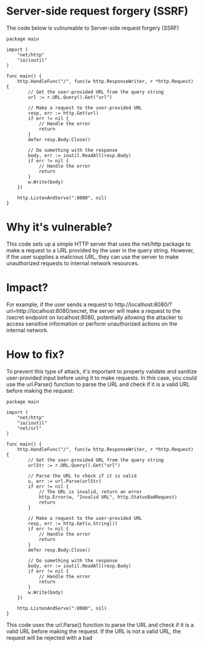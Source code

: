 # Server-side request forgery (SSRF) 

The code below is vulnureable to Server-side request forgery (SSRF)


```
package main

import (
    "net/http"
    "io/ioutil"
)

func main() {
    http.HandleFunc("/", func(w http.ResponseWriter, r *http.Request) {
        // Get the user-provided URL from the query string
        url := r.URL.Query().Get("url")

        // Make a request to the user-provided URL
        resp, err := http.Get(url)
        if err != nil {
            // Handle the error
            return
        }
        defer resp.Body.Close()

        // Do something with the response
        body, err := ioutil.ReadAll(resp.Body)
        if err != nil {
            // Handle the error
            return
        }
        w.Write(body)
    })

    http.ListenAndServe(":8080", nil)
}
```

# Why it's vulnerable?
This code sets up a simple HTTP server that uses the net/http package to make a request to a URL provided by the user in the query string. However, if the user supplies a malicious URL, they can use the server to make unauthorized requests to internal network resources.

# Impact?
For example, if the user sends a request to http://localhost:8080/?url=http://localhost:8080/secret, the server will make a request to the /secret endpoint on localhost:8080, potentially allowing the attacker to access sensitive information or perform unauthorized actions on the internal network.

# How to fix?
To prevent this type of attack, it's important to properly validate and sanitize user-provided input before using it to make requests. In this case, you could use the url.Parse() function to parse the URL and check if it is a valid URL before making the request:

```
package main

import (
    "net/http"
    "io/ioutil"
    "net/url"
)

func main() {
    http.HandleFunc("/", func(w http.ResponseWriter, r *http.Request) {
        // Get the user-provided URL from the query string
        urlStr := r.URL.Query().Get("url")

        // Parse the URL to check if it is valid
        u, err := url.Parse(urlStr)
        if err != nil {
            // The URL is invalid, return an error
            http.Error(w, "Invalid URL", http.StatusBadRequest)
            return
        }

        // Make a request to the user-provided URL
        resp, err := http.Get(u.String())
        if err != nil {
            // Handle the error
            return
        }
        defer resp.Body.Close()

        // Do something with the response
        body, err := ioutil.ReadAll(resp.Body)
        if err != nil {
            // Handle the error
            return
        }
        w.Write(body)
    })

    http.ListenAndServe(":8080", nil)
}
```

This code uses the url.Parse() function to parse the URL and check if it is a valid URL before making the request. If the URL is not a valid URL, the request will be rejected with a bad
